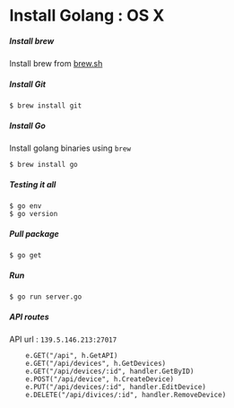 # Install Golang : OS X

##### Install brew

Install brew from [brew.sh](http://brew.sh/)

##### Install Git

```
$ brew install git 
```

##### Install Go

Install golang binaries using `brew`

```
$ brew install go
```

##### Testing it all

```
$ go env
$ go version
```

##### Pull package

```
$ go get
```

##### Run

```
$ go run server.go
```

##### API routes

API url : `139.5.146.213:27017`

```
	e.GET("/api", h.GetAPI)
	e.GET("/api/devices", h.GetDevices)
	e.GET("/api/devices/:id", handler.GetByID)
	e.POST("/api/device", h.CreateDevice)
	e.PUT("/api/devices/:id", handler.EditDevice)
	e.DELETE("/api/divices/:id", handler.RemoveDevice)
```